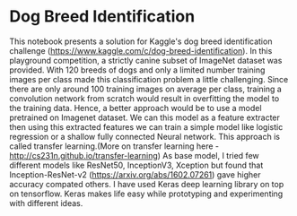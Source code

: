 # Dog Breed Identification
This notebook presents a solution for Kaggle's dog breed identification challenge (https://www.kaggle.com/c/dog-breed-identification). 
In this playground competition, a strictly canine subset of ImageNet dataset was provided. With 120 breeds of dogs and only a limited number training images per class made this classification problem a little challenging. Since there are only around 100 training images on average per class, training a convolution network from scratch would result in overfitting the model to the training data. Hence, a better approach would be to use a model pretrained on Imagenet dataset. We can this model as a feature extracter then using this extracted features we can train a simple model like logistic regression or a shallow fully connected Neural network. This approach is called transfer learning.(More on transfer learning here - http://cs231n.github.io/transfer-learning) As base model, I tried few different models like ResNet50, InceptionV3, Xception but found that Inception-ResNet-v2 (https://arxiv.org/abs/1602.07261) gave higher accuracy compated others. I have used Keras deep learning library on top on tensorflow. Keras makes life easy while prototyping and experimenting with different ideas.
